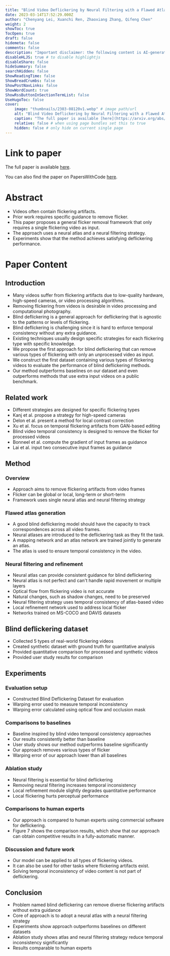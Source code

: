 ```yaml
---
title: "Blind Video Deflickering by Neural Filtering with a Flawed Atlas"
date: 2023-03-14T17:52:29.000Z
author: "Chenyang Lei, Xuanchi Ren, Zhaoxiang Zhang, Qifeng Chen"
weight: 2
showToc: true
TocOpen: true
draft: false
hidemeta: false
comments: false
description: "Important disclaimer: the following content is AI-generated, please make sure to fact check the presented information by reading the full paper."
disableHLJS: true # to disable highlightjs
disableShare: false
hideSummary: false
searchHidden: false
ShowReadingTime: false
ShowBreadCrumbs: false
ShowPostNavLinks: false
ShowWordCount: true
ShowRssButtonInSectionTermList: false
UseHugoToc: false
cover:
    image: "thumbnails/2303-08120v1.webp" # image path/url
    alt: "Blind Video Deflickering by Neural Filtering with a Flawed Atlas" # alt text
    caption: "The full paper is available [here](https://arxiv.org/abs/2303.08120)." # display caption under cover
    relative: false # when using page bundles set this to true
    hidden: false # only hide on current single page
---
```


# Link to paper
The full paper is available [here](https://arxiv.org/abs/2303.08120).

You can also find the paper on PapersWithCode [here](https://paperswithcode.com/paper/blind-video-deflickering-by-neural-filtering).

# Abstract
- Videos often contain flickering artifacts.
- Prior work requires specific guidance to remove flicker.
- This paper proposes a general flicker removal framework that only requires a single flickering video as input.
- The approach uses a neural atlas and a neural filtering strategy.
- Experiments show that the method achieves satisfying deflickering performance.

# Paper Content

## Introduction
- Many videos suffer from flickering artifacts due to low-quality hardware, high-speed cameras, or video processing algorithms.
- Removing flickering from videos is desirable in video processing and computational photography.
- Blind deflickering is a general approach for deflickering that is agnostic to the patterns or levels of flickering.
- Blind deflickering is challenging since it is hard to enforce temporal consistency without any extra guidance.
- Existing techniques usually design specific strategies for each flickering type with specific knowledge.
- We propose the first approach for blind deflickering that can remove various types of flickering with only an unprocessed video as input.
- We construct the first dataset containing various types of flickering videos to evaluate the performance of blind deflickering methods.
- Our method outperforms baselines on our dataset and even outperforms methods that use extra input videos on a public benchmark.

## Related work
- Different strategies are designed for specific flickering types
- Kanj et al. propose a strategy for high-speed cameras
- Delon et al. present a method for local contrast correction
- Xu et al. focus on temporal flickering artifacts from GAN-based editing
- Blind video temporal consistency is designed to remove the flicker for processed videos
- Bonneel et al. compute the gradient of input frames as guidance
- Lai et al. input two consecutive input frames as guidance

## Method

### Overview
- Approach aims to remove flickering artifacts from video frames
- Flicker can be global or local, long-term or short-term
- Framework uses single neural atlas and neural filtering strategy

### Flawed atlas generation
- A good blind deflickering model should have the capacity to track correspondences across all video frames.
- Neural atlases are introduced to the deflickering task as they fit the task.
- A mapping network and an atlas network are trained jointly to generate an atlas.
- The atlas is used to ensure temporal consistency in the video.

### Neural filtering and refinement
- Neural atlas can provide consistent guidance for blind deflickering
- Neural atlas is not perfect and can't handle rapid movement or multiple layers
- Optical flow from flickering video is not accurate
- Natural changes, such as shadow changes, need to be preserved
- Neural filtering strategy uses temporal consistency of atlas-based video
- Local refinement network used to address local flicker
- Networks trained on MS-COCO and DAVIS datasets

## Blind deflickering dataset
- Collected 5 types of real-world flickering videos
- Created synthetic dataset with ground truth for quantitative analysis
- Provided quantitative comparison for processed and synthetic videos
- Provided user study results for comparison

## Experiments

### Evaluation setup
- Constructed Blind Deflickering Dataset for evaluation
- Warping error used to measure temporal inconsistency
- Warping error calculated using optical flow and occlusion mask

### Comparisons to baselines
- Baseline inspired by blind video temporal consistency approaches
- Our results consistently better than baseline
- User study shows our method outperforms baseline significantly
- Our approach removes various types of flicker
- Warping error of our approach lower than all baselines

### Ablation study
- Neural filtering is essential for blind deflickering
- Removing neural filtering increases temporal inconsistency
- Local refinement module slightly degrades quantitative performance
- Local flickering hurts perceptual performance

### Comparisons to human experts
- Our approach is compared to human experts using commercial software for deflickering.
- Figure 7 shows the comparison results, which show that our approach can obtain competitive results in a fully-automatic manner.

### Discussion and future work
- Our model can be applied to all types of flickering videos.
- It can also be used for other tasks where flickering artifacts exist.
- Solving temporal inconsistency of video content is not part of deflickering.

## Conclusion
- Problem named blind deflickering can remove diverse flickering artifacts without extra guidance
- Core of approach is to adopt a neural atlas with a neural filtering strategy
- Experiments show approach outperforms baselines on different datasets
- Ablation study shows atlas and neural filtering strategy reduce temporal inconsistency significantly
- Results comparable to human experts
